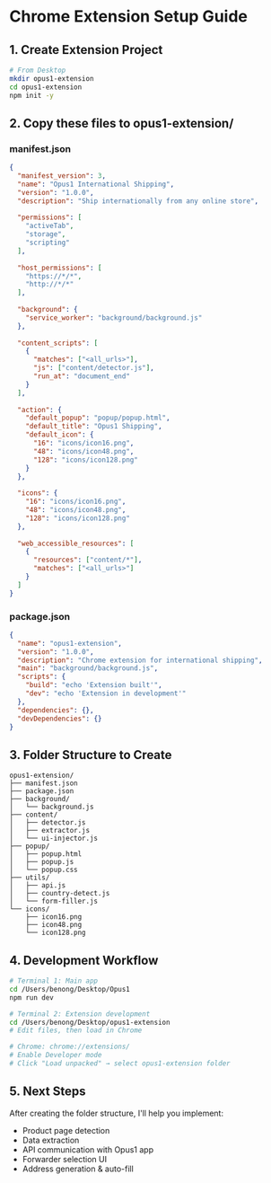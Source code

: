 # Chrome Extension Setup Guide

## 1. Create Extension Project

```bash
# From Desktop
mkdir opus1-extension
cd opus1-extension
npm init -y
```

## 2. Copy these files to opus1-extension/

### manifest.json
```json
{
  "manifest_version": 3,
  "name": "Opus1 International Shipping",
  "version": "1.0.0",
  "description": "Ship internationally from any online store",
  
  "permissions": [
    "activeTab",
    "storage",
    "scripting"
  ],
  
  "host_permissions": [
    "https://*/*",
    "http://*/*"
  ],
  
  "background": {
    "service_worker": "background/background.js"
  },
  
  "content_scripts": [
    {
      "matches": ["<all_urls>"],
      "js": ["content/detector.js"],
      "run_at": "document_end"
    }
  ],
  
  "action": {
    "default_popup": "popup/popup.html",
    "default_title": "Opus1 Shipping",
    "default_icon": {
      "16": "icons/icon16.png",
      "48": "icons/icon48.png",
      "128": "icons/icon128.png"
    }
  },
  
  "icons": {
    "16": "icons/icon16.png",
    "48": "icons/icon48.png", 
    "128": "icons/icon128.png"
  },
  
  "web_accessible_resources": [
    {
      "resources": ["content/*"],
      "matches": ["<all_urls>"]
    }
  ]
}
```

### package.json
```json
{
  "name": "opus1-extension",
  "version": "1.0.0",
  "description": "Chrome extension for international shipping",
  "main": "background/background.js",
  "scripts": {
    "build": "echo 'Extension built'",
    "dev": "echo 'Extension in development'"
  },
  "dependencies": {},
  "devDependencies": {}
}
```

## 3. Folder Structure to Create

```
opus1-extension/
├── manifest.json
├── package.json
├── background/
│   └── background.js
├── content/
│   ├── detector.js
│   ├── extractor.js
│   └── ui-injector.js
├── popup/
│   ├── popup.html
│   ├── popup.js
│   └── popup.css
├── utils/
│   ├── api.js
│   ├── country-detect.js
│   └── form-filler.js
└── icons/
    ├── icon16.png
    ├── icon48.png
    └── icon128.png
```

## 4. Development Workflow

```bash
# Terminal 1: Main app
cd /Users/benong/Desktop/Opus1
npm run dev

# Terminal 2: Extension development  
cd /Users/benong/Desktop/opus1-extension
# Edit files, then load in Chrome

# Chrome: chrome://extensions/
# Enable Developer mode
# Click "Load unpacked" → select opus1-extension folder
```

## 5. Next Steps

After creating the folder structure, I'll help you implement:
- Product page detection
- Data extraction 
- API communication with Opus1 app
- Forwarder selection UI
- Address generation & auto-fill